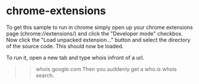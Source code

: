 chrome-extensions
=================

To get this sample to run in chrome simply open up your chrome extensions page (chrome://extensions/) and click the "Developer mode" checkbox.
Now click the "Load unpacked extension..." button and select the directory of the source code.
This should now be loaded.

To run it, open a new tab and type whois infront of a url.
>> whois google.com
Then you suddenly get a who.is whois search.
